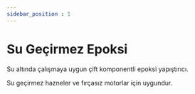 ```yaml
---
sidebar_position : 1
---
```


# Su Geçirmez Epoksi

Su altında çalışmaya uygun çift komponentli epoksi yapıştırıcı.

Su geçirmez hazneler ve fırçasız motorlar için uygundur.
